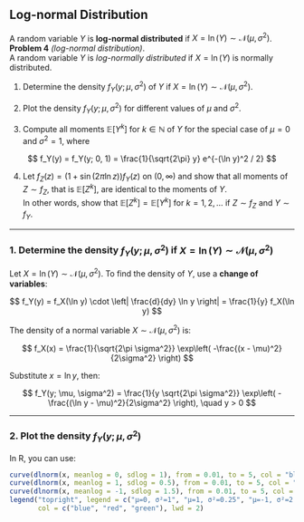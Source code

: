 ## Log-normal Distribution

A random variable $Y$ is **log-normal distributed** if $X = \ln(Y) \sim \mathcal{N}(\mu, \sigma^2)$.
**Problem 4** *(log-normal distribution)*.  
A random variable $Y$ is *log-normally distributed* if $X = \ln(Y)$ is normally distributed.

1. Determine the density $f_Y(y; \mu, \sigma^2)$ of $Y$ if $X = \ln(Y) \sim \mathcal{N}(\mu, \sigma^2)$.

2. Plot the density $f_Y(y; \mu, \sigma^2)$ for different values of $\mu$ and $\sigma^2$.

3. Compute all moments $\mathbb{E}[Y^k]$ for $k \in \mathbb{N}$ of $Y$ for the special case of $\mu = 0$ and $\sigma^2 = 1$, where

$$
f_Y(y) = f_Y(y; 0, 1) = \frac{1}{\sqrt{2\pi} y} e^{-(\ln y)^2 / 2}
$$

4. Let $f_Z(z) = (1 + \sin(2\pi \ln z)) f_Y(z)$ on $(0, \infty)$ and show that all moments of $Z \sim f_Z$, that is $\mathbb{E}[Z^k]$, are identical to the moments of $Y$.  
In other words, show that $\mathbb{E}[Z^k] = \mathbb{E}[Y^k]$ for $k = 1, 2, \dots$ if $Z \sim f_Z$ and $Y \sim f_Y$.


---

### 1. Determine the density $f_Y(y; \mu, \sigma^2)$ if $X = \ln(Y) \sim \mathcal{N}(\mu, \sigma^2)$

Let $X = \ln(Y) \sim \mathcal{N}(\mu, \sigma^2)$. To find the density of $Y$, use a **change of variables**:

$$
f_Y(y) = f_X(\ln y) \cdot \left| \frac{d}{dy} \ln y \right| = \frac{1}{y} f_X(\ln y)
$$

The density of a normal variable $X \sim \mathcal{N}(\mu, \sigma^2)$ is:

$$
f_X(x) = \frac{1}{\sqrt{2\pi \sigma^2}} \exp\left( -\frac{(x - \mu)^2}{2\sigma^2} \right)
$$

Substitute $x = \ln y$, then:

$$
f_Y(y; \mu, \sigma^2) = \frac{1}{y \sqrt{2\pi \sigma^2}} \exp\left( -\frac{(\ln y - \mu)^2}{2\sigma^2} \right), \quad y > 0
$$

---

### 2. Plot the density $f_Y(y; \mu, \sigma^2)$

In R, you can use:

```r
curve(dlnorm(x, meanlog = 0, sdlog = 1), from = 0.01, to = 5, col = "blue", lwd = 2)
curve(dlnorm(x, meanlog = 1, sdlog = 0.5), from = 0.01, to = 5, col = "red", add = TRUE)
curve(dlnorm(x, meanlog = -1, sdlog = 1.5), from = 0.01, to = 5, col = "green", add = TRUE)
legend("topright", legend = c("μ=0, σ²=1", "μ=1, σ²=0.25", "μ=-1, σ²=2.25"),
       col = c("blue", "red", "green"), lwd = 2)
